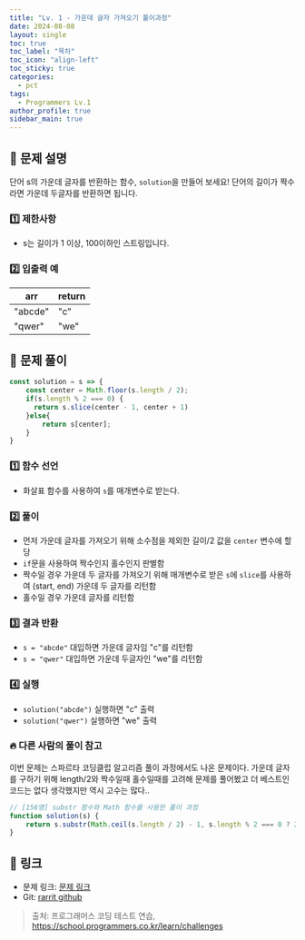 ```yaml
---
title: "Lv. 1 - 가운데 글자 가져오기 풀이과정"
date: 2024-08-08
layout: single
toc: true
toc_label: "목차"
toc_icon: "align-left"
toc_sticky: true
categories:
  - pct
tags:
  - Programmers Lv.1
author_profile: true
sidebar_main: true
---
```


## :ledger: 문제 설명

단어 s의 가운데 글자를 반환하는 함수, `solution`을 만들어 보세요! 단어의 길이가 짝수라면 가운데 두글자를 반환하면 됩니다.

### :one: 제한사항

- s는 길이가 1 이상, 100이하인 스트링입니다.

### :two: 입출력 예

| arr              | return |
| ------------------ | ------ |
| "abcde" |	"c" |
| "qwer" |	"we" |


## :ledger: 문제 풀이

```javascript
const solution = s => {    
    const center = Math.floor(s.length / 2);
    if(s.length % 2 === 0) {
      return s.slice(center - 1, center + 1)  
    }else{
        return s[center];  
    } 
}
```

### :one: 함수 선언

- 화살표 함수를 사용하여 `s`를 매개변수로 받는다.

### :two: 풀이

- 먼저 가운데 글자를 가져오기 위해 소수점을 제외한 길이/2 값을 `center` 변수에 할당
- `if`문을 사용하여 짝수인지 홀수인지 판별함
- 짝수일 경우 가운데 두 글자를 가져오기 위해 매개변수로 받은 `s`에 `slice`를 사용하여 (start, end) 가운데 두 글자를 리턴함
- 홀수일 경우 가운데 글자를 리턴함

### :three: 결과 반환

- `s = "abcde"` 대입하면 가운데 글자임 "c"를 리턴함
- `s = "qwer"` 대입하면 가운데 두글자인 "we"를 리턴함

### :four: 실행

- `solution("abcde")` 실행하면 "c" 출력
- `solution("qwer")` 실행하면 "we" 출력

### :fire: 다른 사람의 풀이 참고
이번 문제는 스파르타 코딩클럽 알고리즘 풀이 과정에서도 나온 문제이다. 가운데 글자를 구하기 위해 length/2와 짝수일때 홀수일때를 고려해 문제를 풀어봤고 더 베스트인 코드는 없다 생각했지만 역시 고수는 많다..

```javascript
// [156명] substr 함수와 Math 함수를 사용한 풀이 과정
function solution(s) {
    return s.substr(Math.ceil(s.length / 2) - 1, s.length % 2 === 0 ? 2 : 1);
}
```

## :link: 링크

- 문제 링크: [문제 링크](https://school.programmers.co.kr/learn/courses/30/lessons/12903) 
- Git: [rarrit github](https://github.com/rarrit/programmers-coding-test/tree/main/%ED%94%84%EB%A1%9C%EA%B7%B8%EB%9E%98%EB%A8%B8%EC%8A%A4/1/12903.%E2%80%85%EA%B0%80%EC%9A%B4%EB%8D%B0%E2%80%85%EA%B8%80%EC%9E%90%E2%80%85%EA%B0%80%EC%A0%B8%EC%98%A4%EA%B8%B0)

> 출처: 프로그래머스 코딩 테스트 연습, https://school.programmers.co.kr/learn/challenges
